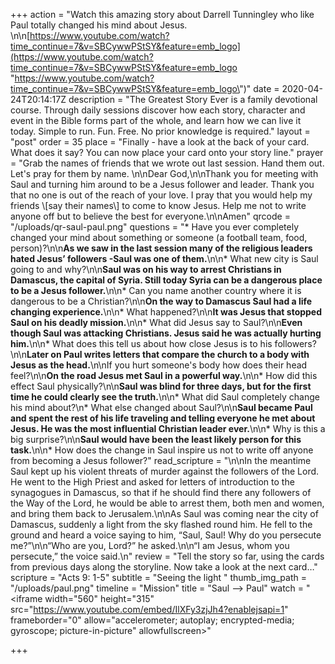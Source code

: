 +++
action = "Watch this amazing story about Darrell Tunningley who like Paul totally changed his mind about Jesus. \n\n[https://www.youtube.com/watch?time_continue=7&v=SBCywwPStSY&feature=emb_logo](https://www.youtube.com/watch?time_continue=7&v=SBCywwPStSY&feature=emb_logo \"https://www.youtube.com/watch?time_continue=7&v=SBCywwPStSY&feature=emb_logo\")"
date = 2020-04-24T20:14:17Z
description = "The Greatest Story Ever is a family devotional course.  Through daily sessions discover how each story, character and event in the Bible forms part of the whole, and learn how we can live it today. Simple to run. Fun. Free. No prior knowledge is required."
layout = "post"
order = 35
place = "Finally - have a look at the back of your card. What does it say? You can now place your card onto your story line."
prayer = "Grab the names of friends that we wrote out last session. Hand them out. Let's pray for them by name. \n\nDear God,\n\nThank you for meeting with Saul and turning him around to be a Jesus follower and leader. Thank you that no one is out of the reach of your love.  I pray that you would help my friends \\[say their names\\] to come to know Jesus. Help me not to write anyone off but to believe the best for everyone.\n\nAmen"
qrcode = "/uploads/qr-saul-paul.png"
questions = "* Have you ever completely changed your mind about something or someone (a football team, food, person)?\n\n**As we saw in the last session many of the religious leaders hated Jesus’ followers -Saul was one of them.**\n\n* What new city is Saul going to and why?\n\n**Saul was on his way to arrest Christians in Damascus, the capital of Syria. Still today Syria can be a dangerous place to be a Jesus follower.**\n\n* Can you name another country where it is dangerous to be a Christian?\n\n**On the way to Damascus Saul had a life changing experience.**\n\n* What happened?\n\n**It was Jesus that stopped Saul on his deadly mission.**\n\n* What did Jesus say to Saul?\n\n**Even though Saul was attacking Christians. Jesus said he was actually hurting him.**\n\n* What does this tell us about how close Jesus is to his followers?\n\n**Later on Paul writes letters that compare the church to a body with Jesus as the head.**\n\nIf you hurt someone's body how does their head feel?\n\n**On the road Jesus met Saul in a powerful way.**\n\n* How did this effect Saul physically?\n\n**Saul was blind for three days, but for the first time he could clearly see the truth.**\n\n* What did Saul completely change his mind about?\n* What else changed about Saul?\n\n**Saul became Paul and spent the rest of his life traveling and telling everyone he met about Jesus. He was the most influential Christian leader ever.**\n\n* Why is this a big surprise?\n\n**Saul would have been the least likely person for this task.**\n\n* How does the change in Saul inspire us not to write off anyone from becoming a Jesus follower?"
read_scripture = "\n\nIn the meantime Saul kept up his violent threats of murder against the followers of the Lord.  He went to the High Priest and asked for letters of introduction to the synagogues in Damascus, so that if he should find there any followers of the Way of the Lord, he would be able to arrest them, both men and women, and bring them back to Jerusalem.\n\nAs Saul was coming near the city of Damascus, suddenly a light from the sky flashed round him. He fell to the ground and heard a voice saying to him, “Saul, Saul! Why do you persecute me?”\n\n“Who are you, Lord?” he asked.\n\n“I am Jesus, whom you persecute,” the voice said.\n"
review = "Tell the story so far, using the cards from previous days along the storyline.   Now take a look at the next card…"
scripture = "Acts 9: 1-5"
subtitle = "Seeing the light "
thumb_img_path = "/uploads/paul.png"
timeline = "Mission"
title = "Saul --> Paul"
watch = "<iframe width=\"560\" height=\"315\" src=\"https://www.youtube.com/embed/IlXFy3zjJh4?enablejsapi=1" frameborder=\"0\" allow=\"accelerometer; autoplay; encrypted-media; gyroscope; picture-in-picture\" allowfullscreen></iframe>"

+++
